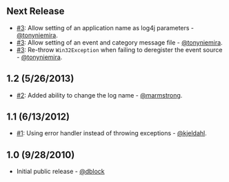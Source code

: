 Next Release
------------

* [#3](https://github.com/dblock/log4jna/pull/3): Allow setting of an application name as log4j parameters - [@tonyniemira](https://github.com/tonyniemira).
* [#3](https://github.com/dblock/log4jna/pull/3): Allow setting of an event and category message file - [@tonyniemira](https://github.com/tonyniemira).
* [#3](https://github.com/dblock/log4jna/pull/3): Re-throw `Win32Exception` when failing to deregister the event source - [@tonyniemira](https://github.com/tonyniemira).

1.2 (5/26/2013)
---------------

* [#2](https://github.com/dblock/log4jna/pull/2): Added ability to change the log name - [@marmstrong](https://github.com/marmstrong).

1.1 (6/13/2012)
---------------

* [#1](https://github.com/dblock/log4jna/pull/1): Using error handler instead of throwing exceptions - [@kjeldahl](https://github.com/kjeldahl).

1.0 (9/28/2010)
---------------

* Initial public release - [@dblock](https://github.com/dblock)
